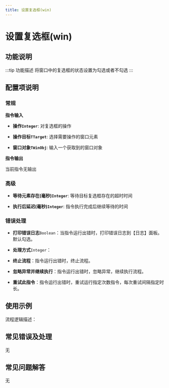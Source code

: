 ```yaml
---
title: 设置复选框(win)
---
```


# 设置复选框(win)

## 功能说明

:::tip 功能描述
将窗口中的复选框的状态设置为勾选或者不勾选
:::

## 配置项说明

### 常规

**指令输入**

- **操作`Integer`**: 对复选框的操作

- **操作目标`TTarget`**: 选择需要操作的窗口元素

- **窗口对象`TWinObj`**: 输入一个获取到的窗口对象


**指令输出**

当前指令无输出

### 高级

- **等待元素存在(毫秒)`Integer`**: 等待目标复选框存在的超时时间

- **执行后延迟(毫秒)`Integer`**: 指令执行完成后继续等待的时间

### 错误处理

- **打印错误日志**`Boolean`：当指令运行出错时，打印错误日志到【日志】面板。默认勾选。

- **处理方式**`Integer`：

 - **终止流程**：指令运行出错时，终止流程。

 - **忽略异常并继续执行**：指令运行出错时，忽略异常，继续执行流程。

 - **重试此指令**：指令运行出错时，重试运行指定次数指令，每次重试间隔指定时长。

## 使用示例

流程逻辑描述：

## 常见错误及处理

无

## 常见问题解答

无

